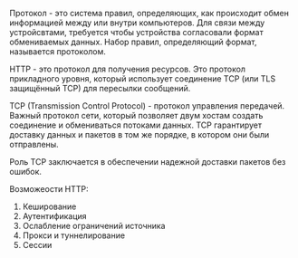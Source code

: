 Протокол - это система правил, определяющих, как происходит обмен информацией между или внутри компьютеров.
Для связи между устройсвтами, требуется чтобы устройства согласовали формат обмениваемых данных. Набор правил, определяющий формат, называется протоколом.

HTTP - это протокол для получения ресурсов.
Это протокол прикладного уровня, который использует соединение TCP (или TLS защищённый TCP) для пересылки сообщений.

TCP (Transmission Control Protocol) - протокол управления передачей. Важный протокол сети, который позволяет двум хостам создать соединение и обмениваться потоками данных. TCP гарантирует доставку данных и пакетов в том же порядке, в котором они были отправлены.

Роль TCP заключается в обеспечении надежной доставки пакетов без ошибок.

Возможеости HTTP:

1. Кеширование
2. Аутентификация
3. Ослабление ограничений источника
4. Прокси и туннелирование
5. Сессии
